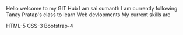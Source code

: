 Hello welcome to my GIT Hub
I am sai sumanth I am currently following Tanay Pratap's class to learn Web devlopments
My current skills are

HTML-5
CSS-3
Bootstrap-4